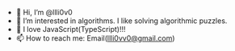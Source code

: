 - 👋 Hi, I’m @llli0v0
- 👀 I’m interested in algorithms. I like solving algorithmic puzzles.
- 🥳 I love JavaScript(TypeScript)!!!
- 📫 How to reach me: Email(llli0vv0@gmail.com)

<!---
llli0v0/llli0v0 is a ✨ special ✨ repository because its `README.md` (this file) appears on your GitHub profile.
You can click the Preview link to take a look at your changes.
--->
